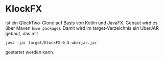 # KlockFX

ist ein QlockTwo-Clone auf Basis von Kotlin und JavaFX.
Gebaut wird es über Maven (`mvn package`).
Damit wird im target-Verzeichnis ein UberJAR gebaut, das mit

    java -jar target/KlockFX-0.5-uberjar.jar

gestartet werden kann.